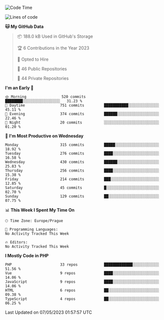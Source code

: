 <!--START_SECTION:waka-->
![Code Time](http://img.shields.io/badge/Code%20Time-1%2C583%20hrs%2058%20mins-blue)

![Lines of code](https://img.shields.io/badge/From%20Hello%20World%20I%27ve%20Written-645.5%20thousand%20lines%20of%20code-blue)

**🐱 My GitHub Data** 

> 📦 188.0 kB Used in GitHub's Storage 
 > 
> 🏆 6 Contributions in the Year 2023
 > 
> 💼 Opted to Hire
 > 
> 📜 46 Public Repositories 
 > 
> 🔑 44 Private Repositories 
 > 
**I'm an Early 🐤** 

```text
🌞 Morning                520 commits         ████████░░░░░░░░░░░░░░░░░   31.23 % 
🌆 Daytime                751 commits         ███████████░░░░░░░░░░░░░░   45.11 % 
🌃 Evening                374 commits         ██████░░░░░░░░░░░░░░░░░░░   22.46 % 
🌙 Night                  20 commits          ░░░░░░░░░░░░░░░░░░░░░░░░░   01.20 % 
```
📅 **I'm Most Productive on Wednesday** 

```text
Monday                   315 commits         █████░░░░░░░░░░░░░░░░░░░░   18.92 % 
Tuesday                  276 commits         ████░░░░░░░░░░░░░░░░░░░░░   16.58 % 
Wednesday                430 commits         ██████░░░░░░░░░░░░░░░░░░░   25.83 % 
Thursday                 256 commits         ████░░░░░░░░░░░░░░░░░░░░░   15.38 % 
Friday                   214 commits         ███░░░░░░░░░░░░░░░░░░░░░░   12.85 % 
Saturday                 45 commits          █░░░░░░░░░░░░░░░░░░░░░░░░   02.70 % 
Sunday                   129 commits         ██░░░░░░░░░░░░░░░░░░░░░░░   07.75 % 
```


📊 **This Week I Spent My Time On** 

```text
🕑︎ Time Zone: Europe/Prague

💬 Programming Languages: 
No Activity Tracked This Week

🔥 Editors: 
No Activity Tracked This Week
```

**I Mostly Code in PHP** 

```text
PHP                      33 repos            █████████████░░░░░░░░░░░░   51.56 % 
Vue                      9 repos             ████░░░░░░░░░░░░░░░░░░░░░   14.06 % 
JavaScript               9 repos             ████░░░░░░░░░░░░░░░░░░░░░   14.06 % 
HTML                     6 repos             ██░░░░░░░░░░░░░░░░░░░░░░░   09.38 % 
TypeScript               4 repos             ██░░░░░░░░░░░░░░░░░░░░░░░   06.25 % 
```




 Last Updated on 07/05/2023 01:57:57 UTC
<!--END_SECTION:waka-->
<!--
**AlexKratky/AlexKratky** is a ✨ _special_ ✨ repository because its `README.md` (this file) appears on your GitHub profile.

Here are some ideas to get you started:

- 🔭 I’m currently working on ...
- 🌱 I’m currently learning ...
- 👯 I’m looking to collaborate on ...
- 🤔 I’m looking for help with ...
- 💬 Ask me about ...
- 📫 How to reach me: ...
- 😄 Pronouns: ...
- ⚡ Fun fact: ...
-->
